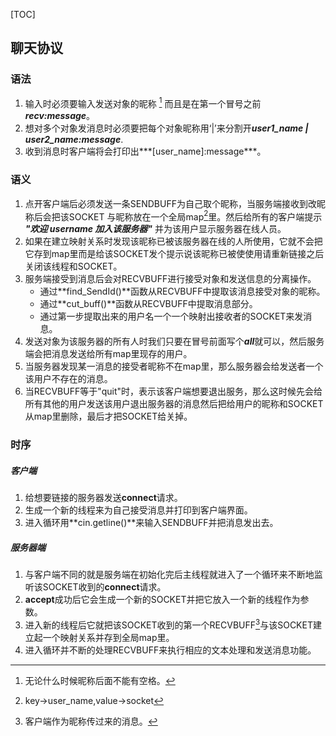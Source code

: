[TOC]

##  聊天协议
### 语法  
1. 输入时必须要输入发送对象的昵称 [^注1] 而且是在第一个冒号之前***recv:message***。
2. 想对多个对象发消息时必须要把每个对象昵称用‘|’来分割开***user1_name \| user2_name:message***. 
3. 收到消息时客户端将会打印出***[user_name]:message***。


### 语义  
1. 点开客户端后必须发送一条SENDBUFF为自己取个昵称，当服务端接收到改昵称后会把该SOCKET 与昵称放在一个全局map[^注2]里。然后给所有的客户端提示 ***"欢迎 username 加入该服务器"*** 并为该用户显示服务器在线人员。
2. 如果在建立映射关系时发现该昵称已被该服务器在线的人所使用，它就不会把它存到map里而是给该SOCKET发个提示说该昵称已被使使用请重新链接之后关闭该线程和SOCKET。
3. 服务端接受到消息后会对RECVBUFF进行接受对象和发送信息的分离操作。
    * 通过**find_SendId()**函数从RECVBUFF中提取该消息接受对象的昵称。
    * 通过**cut_buff()**函数从RECVBUFF中提取消息部分。
    * 通过第一步提取出来的用户名一个一个映射出接收者的SOCKET来发消息。
2. 发送对象为该服务器的所有人时我们只要在冒号前面写个***all***就可以，然后服务端会把消息发送给所有map里现存的用户。
3. 当服务器发现某一消息的接受者昵称不在map里，那么服务器会给发送者一个该用户不存在的消息。
4. 当RECVBUFF等于"quit"时，表示该客户端想要退出服务，那么这时候先会给所有其他的用户发送该用户退出服务器的消息然后把给用户的昵称和SOCKET从map里删除，最后才把SOCKET给关掉。


### 时序  
##### 客户端
1. 给想要链接的服务器发送**connect**请求。
2. 生成一个新的线程来为自己接受消息并打印到客户端界面。
3. 进入循环用**cin.getline()**来输入SENDBUFF并把消息发出去。



##### 服务器端
1. 与客户端不同的就是服务端在初始化完后主线程就进入了一个循环来不断地监听该SOCKET收到的**connect**请求。
2. **accept**成功后它会生成一个新的SOCKET并把它放入一个新的线程作为参数。
3. 进入新的线程后它就把该SOCKET收到的第一个RECVBUFF[^注3]与该SOCKET建立起一个映射关系并存到全局map里。
4. 进入循环并不断的处理RECVBUFF来执行相应的文本处理和发送消息功能。

[^注1]:无论什么时候昵称后面不能有空格。
[^注2]:key->user_name,value->socket
[^注3]:客户端作为昵称传过来的消息。
